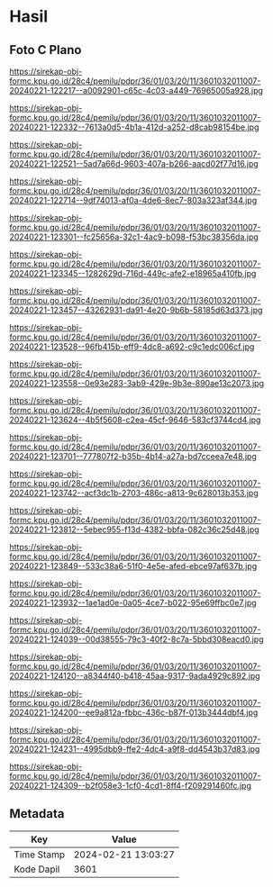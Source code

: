 # Hasil

## Foto C Plano

https://sirekap-obj-formc.kpu.go.id/28c4/pemilu/pdpr/36/01/03/20/11/3601032011007-20240221-122217--a0092901-c65c-4c03-a449-76965005a928.jpg

https://sirekap-obj-formc.kpu.go.id/28c4/pemilu/pdpr/36/01/03/20/11/3601032011007-20240221-122332--7613a0d5-4b1a-412d-a252-d8cab98154be.jpg

https://sirekap-obj-formc.kpu.go.id/28c4/pemilu/pdpr/36/01/03/20/11/3601032011007-20240221-122521--5ad7a66d-9603-407a-b266-aacd02f77d16.jpg

https://sirekap-obj-formc.kpu.go.id/28c4/pemilu/pdpr/36/01/03/20/11/3601032011007-20240221-122714--9df74013-af0a-4de6-8ec7-803a323af344.jpg

https://sirekap-obj-formc.kpu.go.id/28c4/pemilu/pdpr/36/01/03/20/11/3601032011007-20240221-123301--fc25656a-32c1-4ac9-b098-f53bc38356da.jpg

https://sirekap-obj-formc.kpu.go.id/28c4/pemilu/pdpr/36/01/03/20/11/3601032011007-20240221-123345--1282629d-716d-449c-afe2-e18965a410fb.jpg

https://sirekap-obj-formc.kpu.go.id/28c4/pemilu/pdpr/36/01/03/20/11/3601032011007-20240221-123457--43262931-da91-4e20-9b6b-58185d63d373.jpg

https://sirekap-obj-formc.kpu.go.id/28c4/pemilu/pdpr/36/01/03/20/11/3601032011007-20240221-123528--96fb415b-eff9-4dc8-a692-c9c1edc006cf.jpg

https://sirekap-obj-formc.kpu.go.id/28c4/pemilu/pdpr/36/01/03/20/11/3601032011007-20240221-123558--0e93e283-3ab9-429e-9b3e-890ae13c2073.jpg

https://sirekap-obj-formc.kpu.go.id/28c4/pemilu/pdpr/36/01/03/20/11/3601032011007-20240221-123624--4b5f5608-c2ea-45cf-9646-583cf3744cd4.jpg

https://sirekap-obj-formc.kpu.go.id/28c4/pemilu/pdpr/36/01/03/20/11/3601032011007-20240221-123701--777807f2-b35b-4b14-a27a-bd7cceea7e48.jpg

https://sirekap-obj-formc.kpu.go.id/28c4/pemilu/pdpr/36/01/03/20/11/3601032011007-20240221-123742--acf3dc1b-2703-486c-a813-9c628013b353.jpg

https://sirekap-obj-formc.kpu.go.id/28c4/pemilu/pdpr/36/01/03/20/11/3601032011007-20240221-123812--5ebec955-f13d-4382-bbfa-082c36c25d48.jpg

https://sirekap-obj-formc.kpu.go.id/28c4/pemilu/pdpr/36/01/03/20/11/3601032011007-20240221-123849--533c38a6-51f0-4e5e-afed-ebce97af637b.jpg

https://sirekap-obj-formc.kpu.go.id/28c4/pemilu/pdpr/36/01/03/20/11/3601032011007-20240221-123932--1ae1ad0e-0a05-4ce7-b022-95e69ffbc0e7.jpg

https://sirekap-obj-formc.kpu.go.id/28c4/pemilu/pdpr/36/01/03/20/11/3601032011007-20240221-124039--00d38555-79c3-40f2-8c7a-5bbd308eacd0.jpg

https://sirekap-obj-formc.kpu.go.id/28c4/pemilu/pdpr/36/01/03/20/11/3601032011007-20240221-124120--a8344f40-b418-45aa-9317-9ada4929c892.jpg

https://sirekap-obj-formc.kpu.go.id/28c4/pemilu/pdpr/36/01/03/20/11/3601032011007-20240221-124200--ee9a812a-fbbc-436c-b87f-013b3444dbf4.jpg

https://sirekap-obj-formc.kpu.go.id/28c4/pemilu/pdpr/36/01/03/20/11/3601032011007-20240221-124231--4995dbb9-ffe2-4dc4-a9f8-dd4543b37d83.jpg

https://sirekap-obj-formc.kpu.go.id/28c4/pemilu/pdpr/36/01/03/20/11/3601032011007-20240221-124309--b2f058e3-1cf0-4cd1-8ff4-f209291460fc.jpg


## Metadata

| Key        | Value               |
| ---------- | ------------------- |
| Time Stamp | 2024-02-21 13:03:27 |
| Kode Dapil | 3601                |



